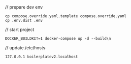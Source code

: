 // prepare dev env
```
cp compose.override.yaml.template compose.override.yaml
cp .env.dist .env
```

// start project
```
DOCKER_BUILDKIT=1 docker-compose up -d --build\n
```

// update /etc/hosts
```
127.0.0.1 boilerplatev2.localhost
```


